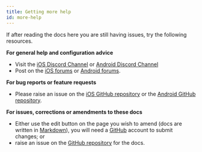 ```yaml
---
title: Getting more help
id: more-help
---
```


If after reading the docs here you are still having issues, try the following resources.

**For general help and configuration advice**
*   Visit the [iOS Discord Channel](https://discordapp.com/channels/330944238910963714/551871772484698112) or [Android Discord Channel](https://discordapp.com/channels/330944238910963714/562408603345092636)
*   Post on the [iOS forums](https://community.home-assistant.io/c/mobile-apps/ios) or [Android forums](https://community.home-assistant.io/c/mobile-apps/android-companion).

**For bug reports or feature requests**
*   Please raise an issue on the [iOS GitHub repository](https://github.com/home-assistant/iOS) or the [Android GitHub repository](https://github.com/home-assistant/android).

**For issues, corrections or amendments to these docs**
*   Either use the edit button on the page you wish to amend (docs are written in [Markdown](https://daringfireball.net/projects/markdown/syntax)), you will need a [GitHub](https://www.github.com) account to submit changes; or
*   raise an issue on the [GitHub repository](https://github.com/home-assistant/companion.home-assistant) for the docs.
